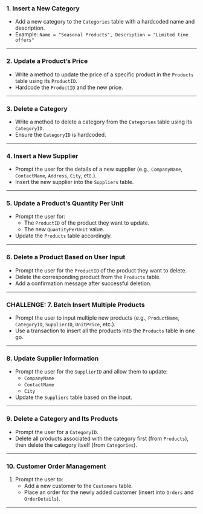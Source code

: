 ### **1. Insert a New Category**
- Add a new category to the `Categories` table with a hardcoded name and description.
- Example: `Name = "Seasonal Products", Description = "Limited time offers"`

---

### **2. Update a Product’s Price**
- Write a method to update the price of a specific product in the `Products` table using its `ProductID`.
- Hardcode the `ProductID` and the new price.

---

### **3. Delete a Category**
- Write a method to delete a category from the `Categories` table using its `CategoryID`.
- Ensure the `CategoryID` is hardcoded.

---

### **4. Insert a New Supplier**
- Prompt the user for the details of a new supplier (e.g., `CompanyName`, `ContactName`, `Address`, `City`, etc.).
- Insert the new supplier into the `Suppliers` table.

---

### **5. Update a Product’s Quantity Per Unit**
- Prompt the user for:
    - The `ProductID` of the product they want to update.
    - The new `QuantityPerUnit` value.
- Update the `Products` table accordingly.

---

### **6. Delete a Product Based on User Input**
- Prompt the user for the `ProductID` of the product they want to delete.
- Delete the corresponding product from the `Products` table.
- Add a confirmation message after successful deletion.

---

### **CHALLENGE: 7. Batch Insert Multiple Products**
- Prompt the user to input multiple new products (e.g., `ProductName`, `CategoryID`, `SupplierID`, `UnitPrice`, etc.).
- Use a transaction to insert all the products into the `Products` table in one go.

---

### **8. Update Supplier Information**
- Prompt the user for the `SupplierID` and allow them to update:
    - `CompanyName`
    - `ContactName`
    - `City`
- Update the `Suppliers` table based on the input.

---

### **9. Delete a Category and Its Products**
- Prompt the user for a `CategoryID`.
- Delete all products associated with the category first (from `Products`), then delete the category itself (from `Categories`).

---

### **10. Customer Order Management**
1. Prompt the user to:
    - Add a new customer to the `Customers` table.
    - Place an order for the newly added customer (insert into `Orders` and `OrderDetails`).

---